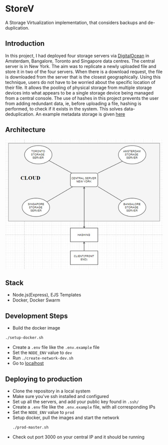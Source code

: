 # StoreV

A Storage Virtualization implementation, that considers backups and de-duplication.

## Introduction

In this project, I had deployed four storage servers via [DigitalOcean](http://www.digitalocean.com) in Amsterdam, Bangalore, Toronto and Singapore data centres. The central server is in New York. The aim was to replicate a newly uploaded file and store it in two of the four servers. When there is a download request, the file is downloaded from the server that is the closest geographically. Using this technique, users do not have to be worried about the specific location of their file. It allows the pooling of physical storage from multiple storage devices into what appears to be a single storage device being managed from a central console. The use of hashes in this project prevents the user from adding redundant data, ie, before uploading a file, hashing is performed, to check if it exists in the system. This solves data-deduplication. An example metadata storage is given [here](./data/sample.json)

## Architecture

![arch](/assets/arch.jpg)

## Stack

- Node.js(Express), EJS Templates
- Docker, Docker Swarm

## Development Steps

- Build the docker image

```bash
./setup-docker.sh
```

- Create a `.env` file like the `.env.example` file
- Set the `NODE_ENV` value to `dev`
- Run `./create-network-dev.sh`
- Go to [localhost](http://0.0.0.0:3000)

## Deploying to production

- Clone the repository in a local system
- Make sure you've ssh installed and configured
- Set up all the servers, and add your public key found in `.ssh/`
- Create a `.env` file like the `.env.example` file, with all corresponding IPs
- Set the `NODE_ENV` value to `prod`
- Setup docker, pull the images and start the network
  ```sh
  ./prod-master.sh
  ```
- Check out port 3000 on your central IP and it should be running
